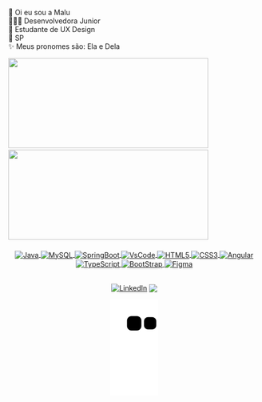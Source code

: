 👋 Oi eu sou a Malu<br>
👩🏽‍💻 Desenvolvedora Junior <br>
📓 Estudante de UX Design <br>
🎈 SP <br>
✨ Meus pronomes são: Ela e Dela

<div>
  <a href="https://github.com/malufilinto">
    <img height="180cm" src="http://github-readme-stats.vercel.app/api?username=malufilinto&show_icons=true&theme=dracula&include_all_commits=true&count_private=true"width="400" height="200">
    <img height="180cm" src="http://github-readme-stats.vercel.app/api/top-langs/?username=malufilinto&layout=compact&langs_count=16&theme=dracula"/ width="400" height="200">
    </div>  
  
<div align="center"><br>
    <img alt="Java" height="46" width="65" align="center" src="https://cdn.jsdelivr.net/gh/devicons/devicon/icons/java/java-original-wordmark.svg" />
    <img  alt="MySQL" height="80" align="center" src="https://cdn.jsdelivr.net/gh/devicons/devicon/icons/mysql/mysql-original-wordmark.svg" /> 
    <img alt="SpringBoot" height="46" width="65" align="center" src="https://cdn.jsdelivr.net/gh/devicons/devicon/icons/spring/spring-original.svg">
    <img alt="VsCode" height="50" width="65" align="center" src="https://cdn.jsdelivr.net/gh/devicons/devicon/icons/vscode/vscode-original.svg" />
    <img alt="HTML5" height="46" width="65" align="center" src="https://cdn.jsdelivr.net/gh/devicons/devicon/icons/html5/html5-plain-wordmark.svg" />
    <img alt="CSS3" height="46" width="65" align="center" src="https://cdn.jsdelivr.net/gh/devicons/devicon/icons/css3/css3-plain-wordmark.svg" /> 
    <img alt="Angular" height="46" width="65" align="center" src="https://cdn.jsdelivr.net/gh/devicons/devicon/icons/angularjs/angularjs-plain.svg"/>
    <img alt="TypeScript" height="50" width="65" align="center"  src="https://cdn.jsdelivr.net/gh/devicons/devicon/icons/typescript/typescript-original.svg" />
    <img alt="BootStrap" height="50" width="65" align="center" src="https://cdn.jsdelivr.net/gh/devicons/devicon/icons/bootstrap/bootstrap-original.svg" />
    <img alt="Figma" height="50" width="65" align="center" src="https://cdn.jsdelivr.net/gh/devicons/devicon/icons/figma/figma-original.svg" />
     
    

  
  ##
  
  <div>
    <a href="https://www.linkedin.com/in/malufilinto/" target="_blank"><img src="https://img.shields.io/badge/LinkedIn-0077B5?style=for-the-badge&logo=linkedin&logoColor=white" alt="LinkedIn" align="center"></a>
  <a href = "mailto:marialuiza.filinto@gmail.com"><img src="https://img.shields.io/badge/Gmail-D14836?style=for-the-badge&logo=gmail&logoColor=white" target="_blank"  align="center"></a>
  </a><br>

![Snake animation](https://github.com/malufilinto/malufilinto/blob/output/github-contribution-grid-snake.svg)
    </div>
